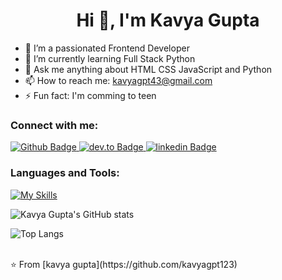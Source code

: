  <h1 align="center">Hi 👋, I'm Kavya Gupta </h1>

- 🔭 I’m a passionated Frontend Developer
- 🌱 I’m currently learning Full Stack Python
- 💬 Ask me anything about HTML CSS JavaScript and Python
- 📫 How to reach me: kavyagpt43@gmail.com
- ⚡ Fun fact: I'm comming to teen
  
### Connect with me:
<div id="badges">
  <a href="https://github.com/kavyagpt123">
    <img src="https://img.shields.io/badge/Github-white?style=for-the-badge&logo=Github&logoColor=black" alt="Github Badge"/>
  </a>
  <a href="https://dev.to/kavya_gupta_2851e250e741c">
    <img src="https://img.shields.io/badge/dev.to-black?style=for-the-badge&logo=dev.to&logoColor=white" alt="dev.to Badge"/>
  </a>
   <a href="https://www.linkedin.com/in/kavya-gupta-6050241b2/">
    <img src="https://img.shields.io/badge/linkedin-blue?style=for-the-badge&logo=linkedin&logoColor=white" alt="linkedin Badge"/>
  </a>

</div>

### Languages and Tools:
[![My Skills](https://skillicons.dev/icons?i=flutter,dart,firebase,github,git,postman,figma,xd&perline=5)](https://skillicons.dev)

![Kavya Gupta's GitHub stats](https://github-readme-stats.vercel.app/api?username=kavyagpt123&show_icons=true&theme=dark)

![Top Langs](https://github-readme-stats.vercel.app/api/top-langs/?username=axiftaj&theme=dark)


<br>
⭐️ From [kavya gupta](https://github.com/kavyagpt123)
